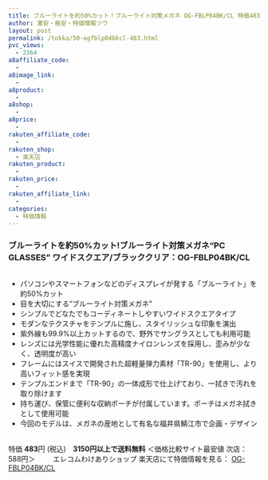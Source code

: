```yaml
---
title: ブルーライトを約50%カット！ブルーライト対策メガネ OG-FBLP04BK/CL 特価483円！
author: 激安・格安・特価情報ツウ
layout: post
permalink: /tokka/50-ogfblp04bkcl-483.html
pvc_views:
  - 2364
a8affiliate_code:
  -
a8image_link:
  -
a8product:
  -
a8shop:
  -
a8price:
  -
rakuten_affiliate_code:
  -
rakuten_shop:
  - 楽天店
rakuten_product:
  -
rakuten_price:
  -
rakuten_affiliate_link:
  -
categories:
  - 特価情報
---
```

### ブルーライトを約50%カット!ブルーライト対策メガネ“PC GLASSES” ワイドスクエア/ブラッククリア：OG-FBLP04BK/CL

<div class="img-bg2 img_L">
  <a href="//hb.afl.rakuten.co.jp/hgc/04914ba7.10ed122b.04914ba8.092f1a7b/?pc=http%3a%2f%2fitem.rakuten.co.jp%2fwakeari%2f4953103982611%2f%3fscid%3daf_link_img&m=http%3a%2f%2fm.rakuten.co.jp%2fwakeari%2fi%2f10014668%2f" target="_blank"><img src="//hbb.afl.rakuten.co.jp/hgb/?pc=http%3a%2f%2fthumbnail.image.rakuten.co.jp%2f%400_mall%2fwakeari%2fcabinet%2f200_4%2fog-fblp04bkcl_02.jpg%3f_ex%3d300x300&m=http%3a%2f%2fthumbnail.image.rakuten.co.jp%2f%400_mall%2fwakeari%2fcabinet%2f200_4%2fog-fblp04bkcl_02.jpg" border="0" title="" alt="" /></a>
</div>

<!--more-->

  * パソコンやスマートフォンなどのディスプレイが発する「ブルーライト」を約50%カット
  * 目を大切にする“ブルーライト対策メガネ&#8221;
  * シンプルでどなたでもコーディネートしやすいワイドスクエアタイプ
  * モダンなテクスチャをテンプルに施し、スタイリッシュな印象を演出
  * 紫外線も99.9%以上カットするので、野外でサングラスとしても利用可能
  * レンズには光学性能に優れた高精度ナイロンレンズを採用し、歪みが少なく、透明度が高い
  * フレームにはスイスで開発された超軽量弾力素材「TR-90」を使用し、より高いフィット感を実現
  * テンプルエンドまで「TR-90」の一体成形で仕上げており、一拭きで汚れを取り除けます
  * 持ち運び、保管に便利な収納ポーチが付属しています。ポーチはメガネ拭きとして使用可能
  * 今回のモデルは、メガネの産地として有名な福井県鯖江市で企画・デザイン

<br clear="all" />特価 <span class="tokka-price"><strong>483</strong></span>円 (税込)　**3150円以上で送料無料**
＜価格比較サイト最安値 次店：588円＞
　　
エレコムわけありショップ 楽天店にて特価情報を見る： <a href="//hb.afl.rakuten.co.jp/hgc/04914ba7.10ed122b.04914ba8.092f1a7b/?pc=http%3a%2f%2fitem.rakuten.co.jp%2fwakeari%2f4953103982611%2f%3fscid%3daf_link_img&m=http%3a%2f%2fm.rakuten.co.jp%2fwakeari%2fi%2f10014668%2f" target="_blank"><span class="fs150p">OG-FBLP04BK/CL</span></a>